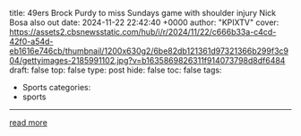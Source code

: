 title: 49ers Brock Purdy to miss Sundays game with shoulder injury Nick Bosa also out
date: 2024-11-22 22:42:40 +0000
author: "KPIXTV"
cover: https://assets2.cbsnewsstatic.com/hub/i/r/2024/11/22/c666b33a-c4cd-42f0-a54d-eb1616e746cb/thumbnail/1200x630g2/6be82db121361d97321366b299f3c904/gettyimages-2185991102.jpg?v=b1635869826311f914073798d8df6484
draft: false
top: false
type: post
hide: false
toc: false
tags:
  - Sports
categories:
  - sports
---



[read more](https://www.cbsnews.com/sanfrancisco/news/49ers-brock-purdy-nick-bosa-out-vs-packers/)
